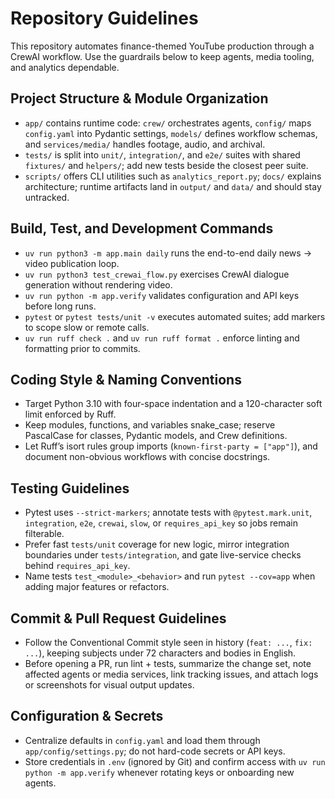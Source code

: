 # Repository Guidelines

This repository automates finance-themed YouTube production through a CrewAI workflow. Use the guardrails below to keep agents, media tooling, and analytics dependable.

## Project Structure & Module Organization
- `app/` contains runtime code: `crew/` orchestrates agents, `config/` maps `config.yaml` into Pydantic settings, `models/` defines workflow schemas, and `services/media/` handles footage, audio, and archival.
- `tests/` is split into `unit/`, `integration/`, and `e2e/` suites with shared `fixtures/` and `helpers/`; add new tests beside the closest peer suite.
- `scripts/` offers CLI utilities such as `analytics_report.py`; `docs/` explains architecture; runtime artifacts land in `output/` and `data/` and should stay untracked.

## Build, Test, and Development Commands
- `uv run python3 -m app.main daily` runs the end-to-end daily news → video publication loop.
- `uv run python3 test_crewai_flow.py` exercises CrewAI dialogue generation without rendering video.
- `uv run python -m app.verify` validates configuration and API keys before long runs.
- `pytest` or `pytest tests/unit -v` executes automated suites; add markers to scope slow or remote calls.
- `uv run ruff check .` and `uv run ruff format .` enforce linting and formatting prior to commits.

## Coding Style & Naming Conventions
- Target Python 3.10 with four-space indentation and a 120-character soft limit enforced by Ruff.
- Keep modules, functions, and variables snake_case; reserve PascalCase for classes, Pydantic models, and Crew definitions.
- Let Ruff’s isort rules group imports (`known-first-party = ["app"]`), and document non-obvious workflows with concise docstrings.

## Testing Guidelines
- Pytest uses `--strict-markers`; annotate tests with `@pytest.mark.unit`, `integration`, `e2e`, `crewai`, `slow`, or `requires_api_key` so jobs remain filterable.
- Prefer fast `tests/unit` coverage for new logic, mirror integration boundaries under `tests/integration`, and gate live-service checks behind `requires_api_key`.
- Name tests `test_<module>_<behavior>` and run `pytest --cov=app` when adding major features or refactors.

## Commit & Pull Request Guidelines
- Follow the Conventional Commit style seen in history (`feat: ...`, `fix: ...`), keeping subjects under 72 characters and bodies in English.
- Before opening a PR, run lint + tests, summarize the change set, note affected agents or media services, link tracking issues, and attach logs or screenshots for visual output updates.

## Configuration & Secrets
- Centralize defaults in `config.yaml` and load them through `app/config/settings.py`; do not hard-code secrets or API keys.
- Store credentials in `.env` (ignored by Git) and confirm access with `uv run python -m app.verify` whenever rotating keys or onboarding new agents.
